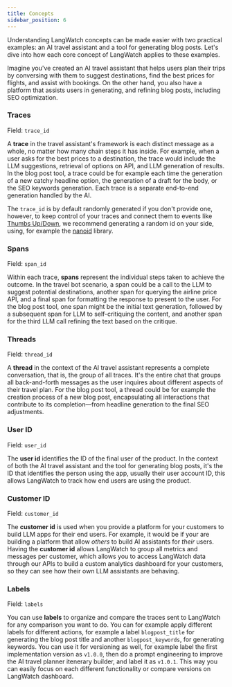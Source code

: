 ```yaml
---
title: Concepts
sidebar_position: 6
---
```


Understanding LangWatch concepts can be made easier with two practical examples: an AI travel assistant and a tool for generating blog posts. Let's dive into how each core concept of LangWatch applies to these examples.

Imagine you've created an AI travel assistant that helps users plan their trips by conversing with them to suggest destinations, find the best prices for flights, and assist with bookings. On the other hand, you also have a platform that assists users in generating, and refining blog posts, including SEO optimization.

### Traces

Field: `trace_id`

A **trace** in the travel assistant's framework is each distinct message as a whole, no matter how many chain steps it has inside. For example, when a user asks for the best prices to a destination, the trace would include the LLM suggestions, retrieval of options on API, and LLM generation of results. In the blog post tool, a trace could be for example each time the generation of a new catchy headline option, the generation of a draft for the body, or the SEO keywords generation. Each trace is a separate end-to-end generation handled by the AI.

The `trace_id` is by default randomly generated if you don't provide one, however, to keep control of your traces and connect them to events like [Thumbs Up/Down](./user-events/thumbs-up-down), we recommend generating a random id on your side, using, for example the [nanoid](https://pypi.org/project/nanoid/) library.

### Spans

Field: `span_id`

Within each trace, **spans** represent the individual steps taken to achieve the outcome. In the travel bot scenario, a span could be a call to the LLM to suggest potential destinations, another span for querying the airline price API, and a final span for formatting the response to present to the user. For the blog post tool, one span might be the initial text generation, followed by a subsequent span for LLM to self-critiquing the content, and another span for the third LLM call refining the text based on the critique.

### Threads

Field: `thread_id`

A **thread** in the context of the AI travel assistant represents a complete conversation, that is, the group of all traces. It's the entire chat that groups all back-and-forth messages as the user inquires about different aspects of their travel plan. For the blog post tool, a thread could be for example the creation process of a new blog post, encapsulating all interactions that contribute to its completion—from headline generation to the final SEO adjustments.

### User ID

Field: `user_id`

The **user id** identifies the ID of the final user of the product. In the context of both the AI travel assistant and the tool for generating blog posts, it's the ID that identifies the person using the app, usually their user account ID, this allows LangWatch to track how end users are using the product.

### Customer ID

Field: `customer_id`

The **customer id** is used when you provide a platform for your customers to build LLM apps for their end users. For example, it would be if your are building a platform that allow _others_ to build AI assistants for _their_ users. Having the **customer id** allows LangWatch to group all metrics and messages per customer, which allows you to access LangWatch data through our APIs to build a custom analytics dashboard for your customers, so they can see how their own LLM assistants are behaving.

### Labels

Field: `labels`

You can use **labels** to organize and compare the traces sent to LangWatch for any comparison you want to do. You can for example apply different labels for different actions, for example a label `blogpost_title` for generating the blog post title and another `blogpost_keywords`, for generating keywords. You can use it for versioning as well, for example label the first implementation
version as `v1.0.0`, then do a prompt engineering to improve the AI travel planner itenerary builder, and label it as `v1.0.1`. This way you can easily focus on each different functionality or compare versions on LangWatch dashboard.
